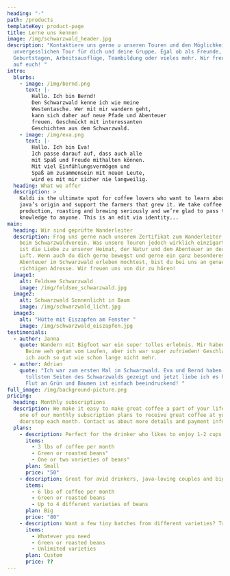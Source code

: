 ```yaml
---
heading: "-"
path: /products
templateKey: product-page
title: Lerne uns kennen
image: /img/schwarzwald_header.jpg
description: "Kontaktiere uns gerne u unseren Touren und den Möglichkeiten einer
  unvergesslichen Tour für dich und deine Gruppe. Egal ob als Freunde, zu
  Geburtstagen, Arbeitsausflüge, Teambildung oder vieles mehr. Wir freuen uns
  auf euch! "
intro:
  blurbs:
    - image: /img/bernd.png
      text: |-
        Hallo. Ich bin Bernd!
        Den Schwarzwald kenne ich wie meine 
        Westentasche. Wer mit mir wandern geht, 
        kann sich daher auf neue Pfade und Abenteuer 
        freuen. Geschmückt mit interessanten 
        Geschichten aus dem Schwarzwald. 
    - image: /img/eva.png
      text: |-
        Hallo. Ich bin Eva!
        Ich passe darauf auf, dass auch alle 
        mit Spaß und Freude mithalten können. 
        Mit viel Einfühlungsvermögen und 
        Spaß am zusammensein mit neuen Leute, 
        wird es mit mir sicher nie langweilig.
  heading: What we offer
  description: >
    Kaldi is the ultimate spot for coffee lovers who want to learn about their
    java’s origin and support the farmers that grew it. We take coffee
    production, roasting and brewing seriously and we’re glad to pass that
    knowledge to anyone. This is an edit via identity...
main:
  heading: Wir sind geprüfte Wanderleiter
  description: Frag uns gerne nach unserem Zertifikat zum Wanderleiter, absolviert
    beim Schwarzwaldverein. Was unsere Touren jedoch wirklich einzigartig macht,
    ist die Liebe zu unserer Heimat, der Natur und dem Abenteuer an der frischen
    Luft. Wenn auch du dich gerne bewegst und gerne ein ganz besonderes
    Abenteuer im Schwarzwald erleben mochtest, bist du bei uns an genau der
    richtigen Adresse. Wir freuen uns von dir zu hören!
  image1:
    alt: Feldsee Schwarzwald
    image: /img/feldsee_schwarzwald.jpg
  image2:
    alt: Schwarzwald Sonnenlicht in Baum
    image: /img/schwarzwald_licht.jpg
  image3:
    alt: "Hütte mit Eiszapfen am Fenster "
    image: /img/schwarzwald_eiszapfen.jpg
testimonials:
  - author: Janna
    quote: Wandern mit Bigfoot war ein super tolles erlebnis. Mir haben am Abend die
      Beine weh getan vom Laufen, aber ich war super zufrieden! Geschlafen habe
      ich auch so gut wie schon lange nicht mehr.
  - author: Adrian
    quote: "Ich war zum ersten Mal im Schwarzwald. Eva und Bernd haben mir die
      tollsten Seiten des Schwarzwalds gezeigt und jetzt liebe ich es hier. Die
      Flut an Grün und Bäumen ist einfach beeindruckend! "
full_image: /img/background-picture.png
pricing:
  heading: Monthly subscriptions
  description: We make it easy to make great coffee a part of your life. Choose
    one of our monthly subscription plans to receive great coffee at your
    doorstep each month. Contact us about more details and payment info.
  plans:
    - description: Perfect for the drinker who likes to enjoy 1-2 cups per day.
      items:
        - 3 lbs of coffee per month
        - Green or roasted beans"
        - One or two varieties of beans"
      plan: Small
      price: "50"
    - description: Great for avid drinkers, java-loving couples and bigger crowds
      items:
        - 6 lbs of coffee per month
        - Green or roasted beans
        - Up to 4 different varieties of beans
      plan: Big
      price: "80"
    - description: Want a few tiny batches from different varieties? Try our custom plan
      items:
        - Whatever you need
        - Green or roasted beans
        - Unlimited varieties
      plan: Custom
      price: ??
---
```

